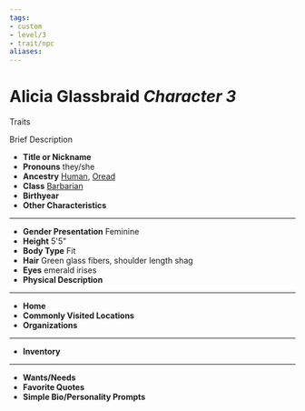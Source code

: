 ```yaml
---
tags:
- custom
- level/3
- trait/npc
aliases: 
---
```

# Alicia Glassbraid *Character 3*
Traits 

Brief Description

- **Title or Nickname** 
- **Pronouns** they/she
- **Ancestry** [Human](../../../../_rules/traits/human.md), [Oread](../../../../_rules/traits/oread-b2.md) 
- **Class** [Barbarian](../../../../_rules/traits/barbarian.md) 
- **Birthyear** 
- **Other Characteristics** 
---
- **Gender Presentation** Feminine
- **Height** 5'5"
- **Body Type** Fit
- **Hair** Green glass fibers, shoulder length shag
- **Eyes** emerald irises
- **Physical Description** 
---
- **Home** 
- **Commonly Visited Locations** 
- **Organizations** 
---
- **Inventory** 
---
- **Wants/Needs** 
- **Favorite Quotes** 
- **Simple Bio/Personality Prompts** 